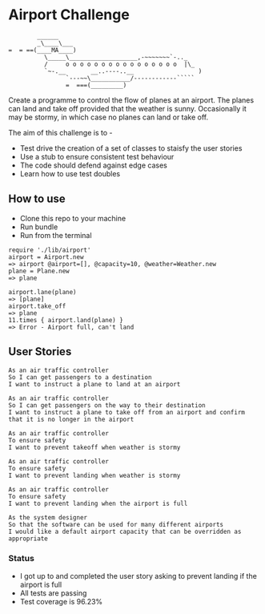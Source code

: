 Airport Challenge
=================

```
        ______
        _\____\___
=  = ==(____MA____)
          \_____\___________________,-~~~~~~~`-.._
          /     o o o o o o o o o o o o o o o o  |\_
          `~-.__       __..----..__                  )
                `---~~\___________/------------`````
                =  ===(_________)

```

Create a programme to control the flow of planes at an airport. The planes can land and take off provided that the weather is sunny. Occasionally it may be stormy, in which case no planes can land or take off.

The aim of this challenge is to - 
- Test drive the creation of a set of classes to staisfy the user stories
- Use a stub to ensure consistent test behaviour
- The code should defend against edge cases
- Learn how to use test doubles


How to use
-------

- Clone this repo to your machine
- Run bundle
- Run from the terminal

```
require './lib/airport'
airport = Airport.new
=> airport @airport=[], @capacity=10, @weather=Weather.new
plane = Plane.new
=> plane

airport.lane(plane)
=> [plane]
airport.take_off 
=> plane
11.times { airport.land(plane) }
=> Error - Airport full, can't land
```

User Stories
-----

```
As an air traffic controller 
So I can get passengers to a destination 
I want to instruct a plane to land at an airport
```
```
As an air traffic controller 
So I can get passengers on the way to their destination 
I want to instruct a plane to take off from an airport and confirm that it is no longer in the airport
```
```
As an air traffic controller 
To ensure safety 
I want to prevent takeoff when weather is stormy 
```
```
As an air traffic controller 
To ensure safety 
I want to prevent landing when weather is stormy 
```
```
As an air traffic controller 
To ensure safety 
I want to prevent landing when the airport is full
```
```
As the system designer
So that the software can be used for many different airports
I would like a default airport capacity that can be overridden as appropriate
```

### Status
- I got up to and completed the user story asking to prevent landing if the airport is full 
- All tests are passing
- Test coverage is 96.23%
